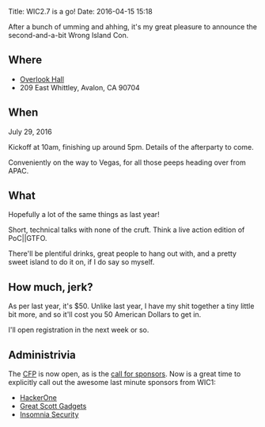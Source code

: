 Title: WIC2.7 is a go!
Date: 2016-04-15 15:18

After a bunch of umming and ahhing, it's my great pleasure to announce the
second-and-a-bit Wrong Island Con.

## Where

- [Overlook Hall][venue]
- 209 East Whittley, Avalon, CA  90704

## When

July 29, 2016

Kickoff at 10am, finishing up around 5pm. Details of the afterparty to come.

Conveniently on the way to Vegas, for all those peeps heading over from APAC.

## What

Hopefully a lot of the same things as last year!

Short, technical talks with none of the cruft. Think a live action edition of PoC||GTFO.

There'll be plentiful drinks, great people to hang out with, and a pretty sweet
island to do it on, if I do say so myself.

## How much, jerk?

As per last year, it's $50. Unlike last year, I have my shit together a tiny little bit more, and so it'll cost you 50 American Dollars to get in.

I'll open registration in the next week or so.

## Administrivia

The [CFP][cfp] is now open, as is the [call for sponsors][cfs]. Now is a great time to explicitly call out the awesome last minute sponsors from WIC1:

- [HackerOne](https://hackerone.com)
- [Great Scott Gadgets](https://greatscottgadgets.com)
- [Insomnia Security](https://www.insomniasec.com/home)

[venue]: http://overlookhall.com/
[cfp]: /pages/cfp.html
[cfs]: /pages/call-for-sponsors.html
